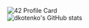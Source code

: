 ![42 Profile Card](https://1337-readme.vercel.app/api/profile?cursus=42cursus&leet_logo=hide&login=clala)\
![dkotenko's GitHub stats](https://github-readme-stats.vercel.app/api?username=dkotenko&show_icons=true&theme=radical)


